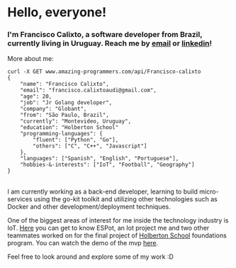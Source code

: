 # Hello, everyone!
### I'm Francisco Calixto, a software developer from Brazil, currently living in Uruguay. Reach me by [email](mailto:francisco.calixtoaudi@gmail.com) or [linkedin](https://linkedin.com/in/fcalixto)!

More about me:

    curl -X GET www.amazing-programmers.com/api/Francisco-calixto
    {
	    "name": "Francisco Calixto",
	    "email": "francisco.calixtoaudi@gmail.com",
	    "age": 20,
	    "job": "Jr Golang developer",
	    "company": "Globant",
	    "from": "São Paulo, Brazil",
	    "currently": "Montevideo, Uruguay",
	    "education": "Holberton School"
	    "programming-languages": {
		    "fluent": ["Python", "Go"],
		    "others": ["C", "C++", "Javascript"]
	    },
	    "languages": ["Spanish", "English", "Portuguese"],
	    "hobbies-&-interests": ["IoT", "Football", "Geography"]
    }

\
I am currently working as a back-end developer, learning to build micro-services using the go-kit toolkit and utilizing other technologies such as Docker and other development/deployment techniques.

One of the biggest areas of interest for me inside the technology industry is IoT. [Here](https://github.com/rrrorrigo/ESPot) you can get to know ESPot, an Iot project  me and two other teammates worked on for the final project of [Holberton School](https://holbertonschool.com) foundations program. You can watch the demo of the mvp [here](https://www.youtube.com/watch?v=kgPNJjicRKI/&t=7m36s).

Feel free to look around and explore some of my work :D
